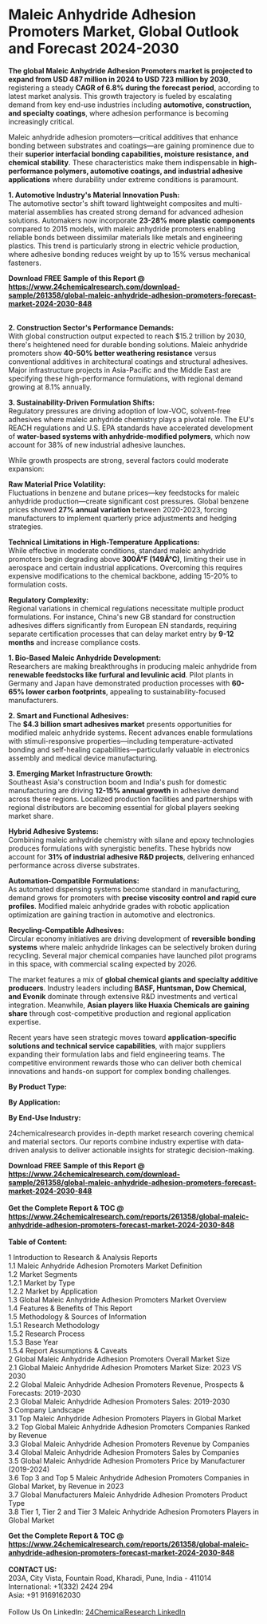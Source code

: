 <h1>Maleic Anhydride Adhesion Promoters Market, Global Outlook and Forecast 2024-2030</h1><p><strong>The global Maleic Anhydride Adhesion Promoters market is projected to expand from USD 487 million in 2024 to USD 723 million by 2030</strong>, registering a steady <strong>CAGR of 6.8% during the forecast period</strong>, according to latest market analysis. This growth trajectory is fueled by escalating demand from key end-use industries including <strong>automotive, construction, and specialty coatings</strong>, where adhesion performance is becoming increasingly critical.</p><p>Maleic anhydride adhesion promoters—critical additives that enhance bonding between substrates and coatings—are gaining prominence due to their <strong>superior interfacial bonding capabilities, moisture resistance, and chemical stability</strong>. These characteristics make them indispensable in <strong>high-performance polymers, automotive coatings, and industrial adhesive applications</strong> where durability under extreme conditions is paramount.</p><p><strong>1. Automotive Industry's Material Innovation Push:</strong><br>
The automotive sector's shift toward lightweight composites and multi-material assemblies has created strong demand for advanced adhesion solutions. Automakers now incorporate <strong>23-28% more plastic components</strong> compared to 2015 models, with maleic anhydride promoters enabling reliable bonds between dissimilar materials like metals and engineering plastics. This trend is particularly strong in electric vehicle production, where adhesive bonding reduces weight by up to 15% versus mechanical fasteners.</p><div><b>Download FREE Sample of this Report @ 
            <a href="https://www.24chemicalresearch.com/download-sample/261358/global-maleic-anhydride-adhesion-promoters-forecast-market-2024-2030-848">
            https://www.24chemicalresearch.com/download-sample/261358/global-maleic-anhydride-adhesion-promoters-forecast-market-2024-2030-848</a></b></div><br><p><strong>2. Construction Sector's Performance Demands:</strong><br>
With global construction output expected to reach $15.2 trillion by 2030, there's heightened need for durable bonding solutions. Maleic anhydride promoters show <strong>40-50% better weathering resistance</strong> versus conventional additives in architectural coatings and structural adhesives. Major infrastructure projects in Asia-Pacific and the Middle East are specifying these high-performance formulations, with regional demand growing at 8.1% annually.</p><p><strong>3. Sustainability-Driven Formulation Shifts:</strong><br>
Regulatory pressures are driving adoption of low-VOC, solvent-free adhesives where maleic anhydride chemistry plays a pivotal role. The EU's REACH regulations and U.S. EPA standards have accelerated development of <strong>water-based systems with anhydride-modified polymers</strong>, which now account for 38% of new industrial adhesive launches.</p><p>While growth prospects are strong, several factors could moderate expansion:</p><p><strong>Raw Material Price Volatility:</strong><br>
    Fluctuations in benzene and butane prices—key feedstocks for maleic anhydride production—create significant cost pressures. Global benzene prices showed <strong>27% annual variation</strong> between 2020-2023, forcing manufacturers to implement quarterly price adjustments and hedging strategies.</p><p><strong>Technical Limitations in High-Temperature Applications:</strong><br>
    While effective in moderate conditions, standard maleic anhydride promoters begin degrading above <strong>300Â°F (149Â°C)</strong>, limiting their use in aerospace and certain industrial applications. Overcoming this requires expensive modifications to the chemical backbone, adding 15-20% to formulation costs.</p><p><strong>Regulatory Complexity:</strong><br>
    Regional variations in chemical regulations necessitate multiple product formulations. For instance, China's new GB standard for construction adhesives differs significantly from European EN standards, requiring separate certification processes that can delay market entry by <strong>9-12 months</strong> and increase compliance costs.</p><p><strong>1. Bio-Based Maleic Anhydride Development:</strong><br>
Researchers are making breakthroughs in producing maleic anhydride from <strong>renewable feedstocks like furfural and levulinic acid</strong>. Pilot plants in Germany and Japan have demonstrated production processes with <strong>60-65% lower carbon footprints</strong>, appealing to sustainability-focused manufacturers.</p><p><strong>2. Smart and Functional Adhesives:</strong><br>
The <strong>$4.3 billion smart adhesives market</strong> presents opportunities for modified maleic anhydride systems. Recent advances enable formulations with stimuli-responsive properties—including temperature-activated bonding and self-healing capabilities—particularly valuable in electronics assembly and medical device manufacturing.</p><p><strong>3. Emerging Market Infrastructure Growth:</strong><br>
Southeast Asia's construction boom and India's push for domestic manufacturing are driving <strong>12-15% annual growth</strong> in adhesive demand across these regions. Localized production facilities and partnerships with regional distributors are becoming essential for global players seeking market share.</p><p><strong>Hybrid Adhesive Systems:</strong><br>
    Combining maleic anhydride chemistry with silane and epoxy technologies produces formulations with synergistic benefits. These hybrids now account for <strong>31% of industrial adhesive R&amp;D projects</strong>, delivering enhanced performance across diverse substrates.</p><p><strong>Automation-Compatible Formulations:</strong><br>
    As automated dispensing systems become standard in manufacturing, demand grows for promoters with <strong>precise viscosity control and rapid cure profiles</strong>. Modified maleic anhydride grades with robotic application optimization are gaining traction in automotive and electronics.</p><p><strong>Recycling-Compatible Adhesives:</strong><br>
    Circular economy initiatives are driving development of <strong>reversible bonding systems</strong> where maleic anhydride linkages can be selectively broken during recycling. Several major chemical companies have launched pilot programs in this space, with commercial scaling expected by 2026.</p><p>The market features a mix of <strong>global chemical giants and specialty additive producers</strong>. Industry leaders including <strong>BASF, Huntsman, Dow Chemical, and Evonik</strong> dominate through extensive R&amp;D investments and vertical integration. Meanwhile, <strong>Asian players like Huaxia Chemicals are gaining share</strong> through cost-competitive production and regional application expertise.</p><p>Recent years have seen strategic moves toward <strong>application-specific solutions and technical service capabilities</strong>, with major suppliers expanding their formulation labs and field engineering teams. The competitive environment rewards those who can deliver both chemical innovations and hands-on support for complex bonding challenges.</p><p><strong>By Product Type:</strong></p><p><strong>By Application:</strong></p><p><strong>By End-Use Industry:</strong></p><p>24chemicalresearch provides in-depth market research covering chemical and material sectors. Our reports combine industry expertise with data-driven analysis to deliver actionable insights for strategic decision-making.</p><div><b>Download FREE Sample of this Report @ 
            <a href="https://www.24chemicalresearch.com/download-sample/261358/global-maleic-anhydride-adhesion-promoters-forecast-market-2024-2030-848">
            https://www.24chemicalresearch.com/download-sample/261358/global-maleic-anhydride-adhesion-promoters-forecast-market-2024-2030-848</a></b></div><br><div><b>Get the Complete Report & TOC @ 
            <a href="https://www.24chemicalresearch.com/reports/261358/global-maleic-anhydride-adhesion-promoters-forecast-market-2024-2030-848">
            https://www.24chemicalresearch.com/reports/261358/global-maleic-anhydride-adhesion-promoters-forecast-market-2024-2030-848</a></b></div><br>
            <b>Table of Content:</b><p>1 Introduction to Research & Analysis Reports<br />
    1.1 Maleic Anhydride Adhesion Promoters Market Definition<br />
    1.2 Market Segments<br />
        1.2.1 Market by Type<br />
        1.2.2 Market by Application<br />
    1.3 Global Maleic Anhydride Adhesion Promoters Market Overview<br />
    1.4 Features & Benefits of This Report<br />
    1.5 Methodology & Sources of Information<br />
        1.5.1 Research Methodology<br />
        1.5.2 Research Process<br />
        1.5.3 Base Year<br />
        1.5.4 Report Assumptions & Caveats<br />
2 Global Maleic Anhydride Adhesion Promoters Overall Market Size<br />
    2.1 Global Maleic Anhydride Adhesion Promoters Market Size: 2023 VS 2030<br />
    2.2 Global Maleic Anhydride Adhesion Promoters Revenue, Prospects & Forecasts: 2019-2030<br />
    2.3 Global Maleic Anhydride Adhesion Promoters Sales: 2019-2030<br />
3 Company Landscape<br />
    3.1 Top Maleic Anhydride Adhesion Promoters Players in Global Market<br />
    3.2 Top Global Maleic Anhydride Adhesion Promoters Companies Ranked by Revenue<br />
    3.3 Global Maleic Anhydride Adhesion Promoters Revenue by Companies<br />
    3.4 Global Maleic Anhydride Adhesion Promoters Sales by Companies<br />
    3.5 Global Maleic Anhydride Adhesion Promoters Price by Manufacturer (2019-2024)<br />
    3.6 Top 3 and Top 5 Maleic Anhydride Adhesion Promoters Companies in Global Market, by Revenue in 2023<br />
    3.7 Global Manufacturers Maleic Anhydride Adhesion Promoters Product Type<br />
    3.8 Tier 1, Tier 2 and Tier 3 Maleic Anhydride Adhesion Promoters Players in Global Market<br />
    </p><div><b>Get the Complete Report & TOC @ 
            <a href="https://www.24chemicalresearch.com/reports/261358/global-maleic-anhydride-adhesion-promoters-forecast-market-2024-2030-848">
            https://www.24chemicalresearch.com/reports/261358/global-maleic-anhydride-adhesion-promoters-forecast-market-2024-2030-848</a></b></div><br><b>CONTACT US:</b><br>
            203A, City Vista, Fountain Road, Kharadi, Pune, India - 411014<br>
            International: +1(332) 2424 294<br>
            Asia: +91 9169162030 <br><br>
            Follow Us On LinkedIn: <a href="https://www.linkedin.com/company/24chemicalresearch/">24ChemicalResearch LinkedIn</a>